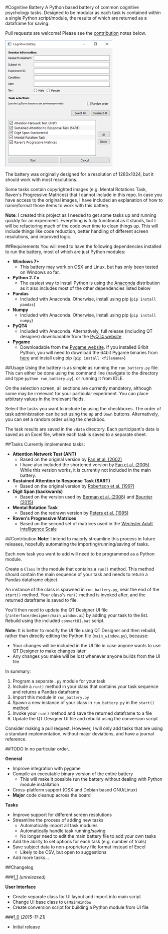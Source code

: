 #Cognitive Battery
A Python based battery of common cognitive psychology tasks. Designed to be 
modular as each task is contained within a single Python script/module, the 
results of which are returned as a dataframe for saving.

Pull requests are welcome! Please see the [contribution](#contribution) 
notes below.

![Battery loading screen](/images/load_screen.png)

The battery was originally designed for a resolution of 1280x1024,
but it should work with most resolutions.

Some tasks contain copyrighted images (e.g. Mental Rotations Task, Raven's 
Progressive Matrices) that I cannot include in this repo. In case you have 
access to the original images, I have included an explanation of how to 
name/format those items to work with this battery.

**Note**: I created this project as I needed to get some tasks up and 
running quickly for an experiment. Everything is fully functional as it stands,
but I will be refactoring much of the code over time to clean things up.
This will include things like code reduction, better handling of different
screen resolutions, and improved logic.

##Requirements
You will need to have the following dependencies installed to run the battery,
most of which are just Python modules:

* **Windows 7+**
  - This battery may work on OSX and Linux, but has only been tested on 
  Windows so far.
* **Python 2.7.x**
  - The easiest way to install Python is using the 
  [Anaconda](https://www.continuum.io/downloads) distribution as it also 
  includes most of the other dependencies listed below
* **Pandas**
  - Included with Anaconda. Otherwise, install using pip (`pip install pandas`)
* **Numpy**
  - Included with Anaconda. Otherwise, install using pip (`pip install numpy`)
* **PyQT4**
  - Included with Anaconda. Alternatively, full release (including QT designer)
   downloadable from the
   [PyQT4 website](https://www.riverbankcomputing.com/software/pyqt/download)
* **Pygame**
  - Downloadable from the
  [Pygame website](http://www.pygame.org/download.shtml). If you installed
  64bit Python, you will need to download the 64bit Pygame binaries from
  [here](http://www.lfd.uci.edu/~gohlke/pythonlibs/#pygame) and install 
  using pip (`pip install <filename>`)

##Usage
Using the battery is as simple as running the `run_battery.py` file. This 
can either be done using the command line (navigate to the directory and type
`python run_battery.py`), or running it from IDLE.

On the selection screen, all sections are currently mandatory, although some
 may be irrelevant for your particular experiment. You can place arbitrary 
 values in the irrelevant fields.

Select the tasks you want to include by using the checkboxes. The order of 
task administration can be set using the `Up` and `Down` buttons. 
Alternatively, you can set a random order using the checkbox.

The task results are saved in the `/data` directory. Each participant's data
 is saved as an Excel file, where each task is saved to a separate sheet.

##Tasks
Currently implemented tasks:

* **Attention Network Test (ANT)**
  - Based on the original version by
  [Fan et al. (2002)](http://www.mitpressjournals.org/doi/abs/10.1162/089892902317361886#.VlEwI9irSHs)
  - I have also included the shortened version by
  [Fan et al. (2005)](http://www.sciencedirect.com/science/article/pii/S1053811905000984).
  While this version works, it is currently not included in the main battery.
* **Sustained Attention to Response Task (SART)**
  - Based on the original version by
  [Robertson et al. (1997)](http://www.sciencedirect.com/science/article/pii/S0028393297000158)
* **Digit Span (backwards)**
  - Based on the version used by
  [Berman et al. (2008)](http://pss.sagepub.com/content/19/12/1207) and
  [Bourrier (2015)](https://open.library.ubc.ca/cIRcle/collections/ubctheses/24/items/1.0166677)
* **Mental Rotation Task**
  - Based on the redrawn version by
  [Peters et al. (1995)](http://www.ncbi.nlm.nih.gov/pubmed/7546667)
* **Raven's Progressive Matrices**
  - Based on the second set of matrices used in the
  [Wechsler Adult Intelligence Scale](https://en.wikipedia.org/wiki/Wechsler_Adult_Intelligence_Scale#WAIS-IV)

##Contribution
**Note**: I intend to majorly streamline this process in future releases, 
hopefully automating the importing/running/saving of tasks.

Each new task you want to add will need to be programmed as a Python module.

Create a `Class` in the module that contains a `run()` method. This method 
should contain the main sequence of your task and needs to return a Pandas 
dataframe object.

An instance of the class is spawned in `run_battery.py`, near the end of the 
`start()` method. Your class's `run()` method is invoked after, and the 
returned dataframe is saved to file.

You'll then need to update the QT Designer UI file 
(`/interface/designer/main_window.ui`) by adding your task to the list. 
Rebuild using the included `convertUI.bat` script.

**Note**: It is better to modify the UI file using QT Designer and then 
rebuild, rather than directly editing the Python file (`main_window.py`), 
because:

- Your changes will be included in the UI file in case anyone wants to use 
QT Designer to make changes later
- Any changes you make will be lost whenever anyone builds from the UI file

In summary:

1. Program a separate `.py` module for your task
2. Include a `run()` method in your class that contains your task sequence 
and returns a Pandas dataframe
3. Import this module in `run_battery.py`
4. Spawn a new instance of your class in `run_battery.py` in the `start()` 
method
5. Invoke your `run()` method and save the returned dataframe to a file
6. Update the QT Designer UI file and rebuild using the conversion script

Consider making a pull request. However, I will only add tasks that are 
using a standard implementation, without major deviations, and have a 
journal reference.

##TODO
In no particular order...

**General**
- Improve integration with pygame
- Compile an executable binary version of the entire battery
    - This will make it possible run the battery without dealing with Python
     module installation
- Cross-platform support (OSX and Debian based GNU/Linux)
- **Major** code cleanup across the board

**Tasks**
- Improve support for different screen resolutions
- Streamline the process of adding new tasks
    - Automatically import all task modules
    - Automatically handle task running/saving
    - No longer need to edit the main battery file to add your own tasks
- Add the ability to set options for each task (e.g. number of trials)
- Save subject data to non-proprietary file format instead of Excel
    - Likely to be CSV, but open to suggestions
- Add more tasks...

##Changelog

###[1.1](https://github.com/sho-87/cognitive-battery/releases/tag/1.1) *(unreleased)*

**User Interface**
- Create separate class for UI layout and import into main script
- Change UI base class to `QTMainWindow`
- Create conversion script for building a Python module from UI file

###[1.0](https://github.com/sho-87/cognitive-battery/releases/tag/1.0) *(2015-11-21)*
- Initial release